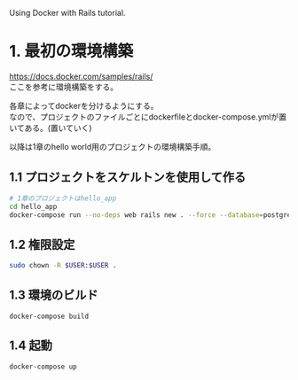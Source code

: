 Using Docker with Rails tutorial.

# 1. 最初の環境構築
https://docs.docker.com/samples/rails/  
ここを参考に環境構築をする。  
  
各章によってdockerを分けるようにする。  
なので、プロジェクトのファイルごとにdockerfileとdocker-compose.ymlが置いてある。(置いていく)  
  
以降は1章のhello world用のプロジェクトの環境構築手順。  
## 1.1 プロジェクトをスケルトンを使用して作る
```sh
# 1章のプロジェクトはhello_app
cd hello_app
docker-compose run --no-deps web rails new . --force --database=postgresql
```
## 1.2 権限設定
```sh
sudo chown -R $USER:$USER .
```
## 1.3 環境のビルド
```
docker-compose build
```
## 1.4 起動
```
docker-compose up
```